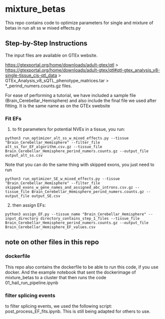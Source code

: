 # mixture_betas
This repo contains code to optimize parameters for single and mixture of betas in run alt ss w mixed effects.py

## Step-by-Step Instructions
The input files are available on GTEx website. 

https://gtexportal.org/home/downloads/adult-gtex/qtl > https://gtexportal.org/home/downloads/adult-gtex/qtl#qtl-gtex_analysis_v8-single-tissue_cis-qtl_data > GTEx_Analysis_v8_sQTL_phenotype_matrices.tar > *_perind_numers.counts.gz files. 

For ease of performing a tutorial, we have included a sample file (Brain_Cerebellar_Hemisphere) and also include the final file we used after fitting. It is the same name as on the GTEx swebsite

### Fit EFs
1. to fit parameters for potential NVEs in a tissue, you run:

```
python3 run_optimizer_alt_ss_w_mixed_effects.py --tissue "Brain_Cerebellar_Hemisphere" --filter_file alt_ss_for_EF_algorithm.csv.gz --tissue_file Brain_Cerebellar_Hemisphere_perind_numers.counts.gz --output_file output_alt_ss.csv
```
Note that you can do the same thing with skipped exons, you just need to run 

```
python3 run_optimizer_SE_w_mixed_effects.py --tissue "Brain_Cerebellar_Hemisphere" --filter_file skipped_exons_w_gene_names_and_assigned_abc_introns.csv.gz --tissue_file Brain_Cerebellar_Hemisphere_perind_numers.counts.gz --output_file output_SE.csv
```

2. then assign EFs:

```
python3 assign_EF.py --tissue_name "Brain_Cerebellar_Hemisphere" --input_directory directory_contains_step_1_files --tissue_file Brain_Cerebellar_Hemisphere_perind_numers.counts.gz --output_file Brain_Cerebellar_Hemisphere_EF_values.csv

```


## note on other files in this repo
### dockerfile
This repo also contains the dockerfile to be able to run this code, if you use docker. And the example notebook that sent the dockerimage of mixture_betas to a cluster that then runs the code
01_hail_run_pipeline.ipynb


### filter splicing events
to filter splicing events, we used the following script: post_process_EF_fits.ipynb. This is still being adapted for others to use. 
